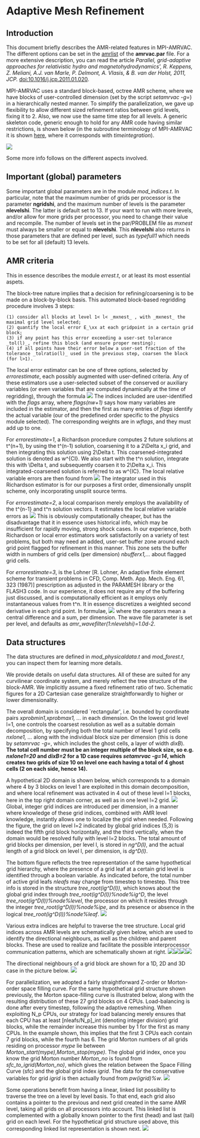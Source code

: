 # Adaptive Mesh Refinement

## Introduction

This document briefly describes the AMR-related features in MPI-AMRVAC. The
different options can be set in the [amrlist](par.html#Amrlist) of the
**amrvac.par** file. For a more extensive description, you can read the article
*Parallel, grid-adaptive approaches for relativistic hydro and
magnetohydrodynamics', R. Keppens, Z. Meliani, A.J. van Marle, P. Delmont, A.
Vlasis, &amp; B. van der Holst, 2011, JCP.*
[doi:10.1016/j.jcp.2011.01.020](http://dx.doi.org/10.1016/j.jcp.2011.01.020).

MPI-AMRVAC uses a standard block-based, octree AMR scheme, where we have
blocks of user-controlled dimension (set by the script _setamrvac -g=_) in a
hierarchically nested manner. To simplify the parallelization, we gave up
flexibility to allow different sized refinement ratios between grid levels,
fixing it to 2. Also, we now use the same time step for all levels. A generic
skeleton code, generic enough to hold for any AMR code having similar
restrictions, is shown below (in the subroutine terminology of MPI-AMRVAC it
is shown [here](amrvac_schematic.md), where it corresponds with
_timeintegration_).

![](figmovdir/skeleton.gif)

Some more info follows on the different aspects involved.

## Important (global) parameters

Some important global parameters are in the module _mod_indices.t_. In
particular, note that the maximum number of grids per processor is the
parameter **ngridshi**, and the maximum number of levels is the parameter
**nlevelshi**. The latter is default set to 13. If your want to run with more
levels, and/or allow for more grids per processor, you need to change their
value and recompile. The number of levels set in the par/PROBLEM file as
_mxnest_ must always be smaller or equal to **nlevelshi**. This **nlevelshi**
also returns in those parameters that are defined per level, such as
_typefull1_ which needs to be set for all (default) 13 levels.

## AMR criteria

This in essence describes the module _errest.t_, or at least its most
essential aspets.

The block-tree nature implies that a decision for refining/coarsening is to be
made on a block-by-block basis. This automated block-based regridding
procedure involves 3 steps:

    (1) consider all blocks at level 1< l< _mxnest_ , with _mxnest_ the maximal grid level selected;
    (2) quantify the local error E_\xx at each gridpoint in a certain grid block;
    (3) if any point has this error exceeding a user-set tolerance _tol(l)_, refine this block (and ensure proper nesting);
    (4) if all points have their error below a user-set fraction of the tolerance _tolratio(l)_ used in the previous step, coarsen the block (for l>1).

The local error estimator can be one of three options, selected by
_errorestimate_, each possibly augmented with user-defined criteria. Any of
these estimators use a user-selected subset of the conserved or auxiliary
variables (or even variables that are computed dynamically at the time of
regridding), through the formula ![](figmovdir/error1.gif) The indices
included are user-identified with the _flags_ array, where _flags(nw+1)_ says
how many variables are included in the estimator, and then the first as many
entries of _flags_ identify the actual variable (our of the predefined order
specific to the physics module selected). The corresponding weights are in
_wflags_, and they must add up to one.

For _errorestimate=1_, a Richardson procedure computes 2 future solutions at
t^(n+1), by using the t^(n-1) solution, coarsening it to a 2\Delta x_i grid,
and then integrating this solution using 2\Delta t. This coarsened-integrated
solution is denoted as w^{CI}. We also start with the t^n solution, integrate
this with \Delta t, and subsequently coarsen it to 2\Delta x_i. This
integrated-coarsened solution is referred to as w^{IC}. The local relative
variable errors are then found from ![](figmovdir/error2.gif) The integrator
used in this Richardson estimator is for our purposes a first order,
dimensionally unsplit scheme, only incorporating unsplit source terms.

For _errorestimate=2_, a local comparison merely employs the availability of
the t^{n-1} and t^n solution vectors. It estimates the local relative variable
errors as ![](figmovdir/error3.gif) This is obviously computationally cheaper,
but has the disadvantage that it in essence uses historical info, which may be
insufficient for rapidly moving, strong shock cases. In our experience, both
Richardson or local error estimators work satisfactorily on a variety of test
problems, but both may need an added, user-set buffer zone around each grid
point flagged for refinement in this manner. This zone sets the buffer width
in numbers of grid cells (per dimension) _nbufferx1,..._ about flagged grid
cells.

For _errorestimate=3_, is the Lohner [R. Lohner, An adaptive finite element
scheme for transient problems in CFD, Comp. Meth. App. Mech. Eng. 61, 323
(1987)] prescription as adjusted in the PARAMESH library or the FLASH3 code.
In our experience, it does not require any of the buffering just discussed,
and is computationally efficient as it employs only instantaneous values from
t^n. It in essence discretizes a weighted second derivative in each grid
point. In formulae, ![](figmovdir/error4.gif) where the operators mean a
central difference and a sum, per dimension. The wave file parameter is set
per level, and defaults as _amr_wavefilter(1:nlevelshi)=1.0d-2_.

## Data structures

The data structures are defined in _mod_physicaldata.t_ and _mod_forest.t_,
you can inspect them for learning more details.

We provide details on useful data structures. All of these are suited for any
curvilinear coordinate system, and merely reflect the tree structure of the
block-AMR. We implicitly assume a fixed refinement ratio of two. Schematic
figures for a 2D Cartesian case generalize straightforwardly to higher or
lower dimensionality.

The overall domain is considered `rectangular', i.e. bounded by coordinate
pairs _xprobmin1,xprobmax1, ..._ in each dimension. On the lowest grid level
l=1, one controls the coarsest resolution as well as a suitable domain
decomposition, by specifying both the total number of level 1 grid cells
_nxlone1, ..._ along with the individual block size per dimension (this is
done by _setamrvac -g=_, which includes the ghost cells, a layer of width
_dixB_). **The total cell number must be an integer multiple of the block
size, so e.g. _nxlone1=20_ and _dixB=2_ for a 1D case requires _setamrvac
-g=14_, which creates two grids of size 10 on level one each having a total of
4 ghost cells (2 on each side, hence 14).**

A hypothetical 2D domain is shown below, which corresponds to a domain where 4
by 3 blocks on level 1 are exploited in this domain decomposition, and where
local refinement was activated in 4 out of these level l=1 blocks, here in the
top right domain corner, as well as in one level l=2 grid.
![](figmovdir/dataAA.gif) Global, integer grid indices are introduced per
dimension, in a manner where knowledge of these grid indices, combined with
AMR level knowledge, instantly allows one to localize the grid when needed.
Following the figure, the grid on level l=2 indicated by global grid indices
(5,3) is indeed the fifth grid block horizontally, and the third vertically,
when the domain would be resolved fully with level l=2 blocks. The total
amount of grid blocks per dimension, per level l, is stored in _ng^D(l)_, and
the actual length of a grid block on level l, per dimension, is _dg^D(l)_.

The bottom figure reflects the tree representation of the same hypothetical
grid hierarchy, where the presence of a grid leaf at a certain grid level is
identified through a boolean variable. As indicated before, the total number
of active grid leafs _nleafs_ may change from timestep to timestep. This tree
info is stored in the structure _tree_root(ig^D(l))_, which knows about the
global grid index through _tree_root(ig^D(l))%node%ig^D_, the level
_tree_root(ig^D(l))%node%level_, the processor on which it resides through the
integer _tree_root(ig^D(l))%node%ipe_, and its presence or absence in the
logical _tree_root(ig^D(l))%node%leaf_. ![](figmovdir/dataAB.gif)

Various extra indices are helpful to traverse the tree structure. Local grid
indices across AMR levels are schematically given below, which are used to
identify the directional neighbours, as well as the children and parent
blocks. These are used to realize and facilitate the possible interprocessor
communication patterns, which are schematically shown at right.
![](figmovdir/dataA.gif)![](figmovdir/dataB.gif)![](figmovdir/dataD.gif)![](figmovdir/dataG.gif)

The directional neighbours of a grid block are shown for a 1D, 2D and 3D case
in the picture below. ![](figmovdir/dataC.gif)

For parallelization, we adopted a fairly straightforward Z-order or Morton-
order space filling curve. For the same hypothetical grid structure shown
previously, the Morton space-filling curve is illustrated below, along with
the resulting distribution of these 27 grid blocks on 4 CPUs. Load-balancing
is done after every timestep, following the adaptive remeshing. When
exploiting N_p CPUs, our strategy for load balancing merely ensures that each
CPU has at least [nleafs/N_p]_int (denoting integer division) grid blocks,
while the remainder increase this number by 1 for the first as many CPUs. In
the example shown, this implies that the first 3 CPUs each contain 7 grid
blocks, while the fourth has 6. The grid Morton numbers of all grids residing
on processor _mype_ lie between _Morton_start(mype),Morton_stop(mype)_. The
global grid index, once you know the grid Morton number _Morton_no_ is found
from _sfc_to_igrid(Morton_no)_, which gives the relation between the Space
Filling Curve (sfc) and the global grid index _igrid_. The data for the
conservative variables for grid _igrid_ is then actually found from
_pw(igrid)%w_. ![](figmovdir/dataF.gif)

Some operations benefit from having a linear, linked list possibility to
traverse the tree on a level by level basis. To that end, each grid also
contains a pointer to the previous and next grid created in the same AMR
level, taking all grids on all processors into account. This linked list is
complemented with a globally known pointer to the first (head) and last (tail)
grid on each level. For the hypothetical grid structure used above, this
corresponding linked list representation is shown next.
![](figmovdir/dataE.gif)
